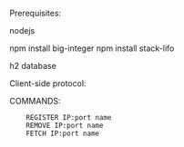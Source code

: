 Prerequisites:

nodejs

npm install big-integer
npm install stack-lifo

h2 database

Client-side protocol:

COMMANDS: 

        REGISTER IP:port name
        REMOVE IP:port name
        FETCH IP:port name

